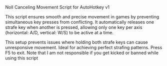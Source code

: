 
Noll Canceling Movement Script for AutoHotkey v1

This script ensures smooth and precise movement in games by preventing simultaneous key presses from conflicting. It automatically releases one strafe key when another is pressed, allowing only one key per axis (horizontal: A/D, vertical: W/S) to be active at a time.

This setup prevents issues where holding both strafe keys can cause unresponsive movement. Ideal for achieving perfect strafing patterns. Press F5 to exit.
Note that I am not responsible if you get kicked or banned while using this script
